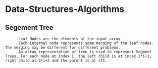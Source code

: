 # Data-Structures-Algorithms


## Segement Tree 
          Leaf Nodes are the elements of the input array 
          Each internal node represents some merging of the leaf nodes. The merging may be different for different problems. 
          An array representation of tree is used to represent Segment Trees. For each node at index i, the left child is at index 2*i+1, right child at 2*i+2 and the parent is at st1.
          
